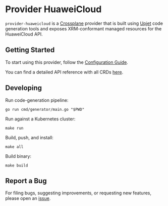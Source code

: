 # Provider HuaweiCloud

`provider-huaweicloud` is a [Crossplane](https://crossplane.io/) provider that
is built using [Upjet](https://github.com/crossplane/upjet) code
generation tools and exposes XRM-conformant managed resources for the
HuaweiCloud API.

## Getting Started

To start using this provider, follow the [Configuration Guide](docs/configuration.md).

You can find a detailed API reference with all CRDs [here](https://doc.crds.dev/github.com/huaweicloud/provider-huaweicloud).

## Developing

Run code-generation pipeline:
```console
go run cmd/generator/main.go "$PWD"
```

Run against a Kubernetes cluster:

```console
make run
```

Build, push, and install:

```console
make all
```

Build binary:

```console
make build
```

## Report a Bug

For filing bugs, suggesting improvements, or requesting new features, please
open an [issue](https://github.com/huaweicloud/provider-huaweicloud/issues).
